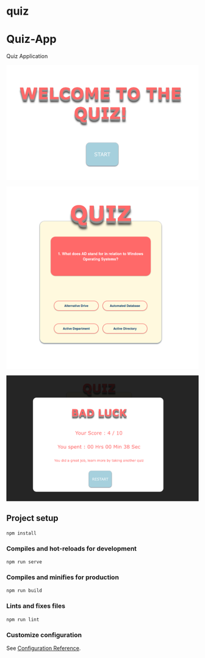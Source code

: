 # quiz

# Quiz-App
Quiz Application

![alt text](https://github.com/kawthar-bensalah/Quiz-App/blob/master/screen-01.png)

![alt text](https://github.com/kawthar-bensalah/Quiz-App/blob/master/screen-02.png)

![alt text](https://github.com/kawthar-bensalah/Quiz-App/blob/master/screen-03.png)


## Project setup
```
npm install
```

### Compiles and hot-reloads for development
```
npm run serve
```

### Compiles and minifies for production
```
npm run build
```

### Lints and fixes files
```
npm run lint
```

### Customize configuration
See [Configuration Reference](https://cli.vuejs.org/config/).
